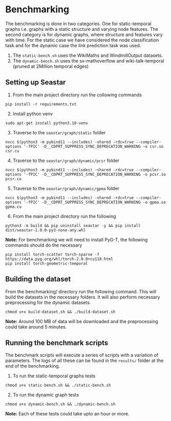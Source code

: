 # Benchmarking

The benchmarking is done in two categories. One for static-temporal graphs i.e. graphs with a static structure and varying node features. The second category is for dynamic graphs, where structure and features vary with time. For the static case we have considered the node classification task and for the dynamic case the link prediction task was used.

1. The `static-bench.sh` uses the WikiMaths and WindmillOutput datasets.
2. The `dynamic-bench.sh` uses the sx-mathoverflow and wiki-talk-temporal (pruned at 2Million temporal edges)

## Setting up Seastar

1. From the main project directory run the collowing commands
```
pip install -r requirements.txt
```

2. Install python venv
```
sudo apt-get install python3.10-venv
```

3. Traverse to the `seastar/graph/static` folder
```
nvcc $(python3 -m pybind11 --includes) -shared -rdc=true --compiler-options '-fPIC' -D__CDPRT_SUPPRESS_SYNC_DEPRECATION_WARNING -o csr.so csr.cu
```

4. Traverse to the `seastar/graph/dynamic/pcsr` folder
```
nvcc $(python3 -m pybind11 --includes) -shared -rdc=true --compiler-options '-fPIC' -D__CDPRT_SUPPRESS_SYNC_DEPRECATION_WARNING -o pcsr.so pcsr.cu
```

5. Traverse to the `seastar/graph/dynamic/gpma` folder
```
nvcc $(python3 -m pybind11 --includes) -shared -rdc=true --compiler-options '-fPIC' -D__CDPRT_SUPPRESS_SYNC_DEPRECATION_WARNING -o gpma.so gpma.cu
```

6. From the main project directory run the following
```
python3 -m build && pip uninstall seastar -y && pip install dist/seastar-1.0.0-py3-none-any.whl
```

**Note:** For benchmarking we will need to install PyG-T, the following commands should do the necessary
```
pip install torch-scatter torch-sparse -f https://data.pyg.org/whl/torch-2.0.0+cu118.html
pip install torch-geometric-temporal
```


## Building the dataset

From the benchmarking/ directory run the following command. This will build the datasets in the necessary folders. It will also perform necessary preprocessing for the dynamic datasets. 

```
chmod u+x build-dataset.sh && ./build-dataset.sh
```

**Note:** Around 100 MB of data will be downloaded and the preprocessing could take around 5 minutes.

## Running the benchmark scripts

The benchmark scripts will execute a series of scripts with a variation of parameters. The logs of all these can be found in the `results/` folder at the end of the benchmarking.

1. To run the static-temporal graphs tests

```
chmod u+x static-bench.sh && ./static-bench.sh
```

2. To run the dynamic graph tests

```
chmod u+x dynamic-bench.sh && ./dynamic-bench.sh
```

**Note:** Each of these tests could take upto an hour or more.